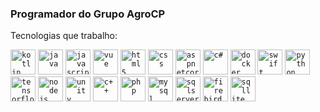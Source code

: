 ### Programador do Grupo AgroCP

Tecnologias que trabalho:


<code><img alt="kotlin" src="https://emojis.slackmojis.com/emojis/images/1496063955/2351/kotlin.png?1496063955" width="40"></code>
<code><img alt="java" src="https://emojis.slackmojis.com/emojis/images/1450733280/232/java.png?1450733280" width="40"></code>
<code><img alt="javascript" src="https://emojis.slackmojis.com/emojis/images/1450441296/151/javascript.png?1450441296" width="40"></code>
<code><img alt="vue" src="https://emojis.slackmojis.com/emojis/images/1483052921/1537/vue.png?1483052921" width="40"></code>
<code><img alt="html5" src="https://emojis.slackmojis.com/emojis/images/1470343792/719/html5.png?1470343792" width="40"></code>
<code><img alt="css" src="https://emojis.slackmojis.com/emojis/images/1497185511/2411/css.jpg?1497185511" width="40"></code>
<code><img alt="aspnetcore" src="https://miro.medium.com/max/875/0*t0CmIjLNKeKT1GaS.png" width="40"></code>
<code><img alt="c#" src="https://growiz.com.br/wp-content/uploads/2020/08/kisspng-c-programming-language-logo-microsoft-visual-stud-atlas-portfolio-5b899192d7c600.1628571115357423548838.png" width="40"></code>
<code><img alt="docker" src="https://emojis.slackmojis.com/emojis/images/1462400762/397/docker.png?1462400762" width="40"></code>
<code><img alt="swift" src="https://emojis.slackmojis.com/emojis/images/1514391005/3320/swift.png?1514391005" width="40"></code>
<code><img alt="python" src="https://emojis.slackmojis.com/emojis/images/1450319444/32/python.png?1450319444" width="40"></code>
<code><img alt="tensorflow" src="https://emojis.slackmojis.com/emojis/images/1487230631/1765/tensorflow.png?1487230631" width="40"></code>
<code><img alt="nodejs" src="https://emojis.slackmojis.com/emojis/images/1533426774/4425/nodejs.png?1533426774" width="40"></code>
<code><img alt="unity" src="https://emojis.slackmojis.com/emojis/images/1493213650/2134/unity3d.png?1493213650" width="40"></code>
<code><img alt="c++" src="https://emojis.slackmojis.com/emojis/images/1598512721/10314/c-plus-plus-logo.png?1598512721" width="40"></code>
<code><img alt="php" src="https://emojis.slackmojis.com/emojis/images/1450319454/130/php.png?1450319454" width="40"></code>
<code><img alt="mysql" src="https://emojis.slackmojis.com/emojis/images/1533733488/4439/mysql.png?1533733488" width="40"></code>
<code><img alt="sqlserver" src="https://teltecsolutions.com.br/wp-content/uploads/2019/02/sql-server-2008.png" width="40"></code>
<code><img alt="firebird" src="https://emojis.slackmojis.com/emojis/images/1569504551/6527/fire_bird.png?1569504551" width="40"></code>
<code><img alt="sqllite" src="https://emojis.slackmojis.com/emojis/images/1539273766/4793/sqlite.png?1539273766" width="40"></code>
